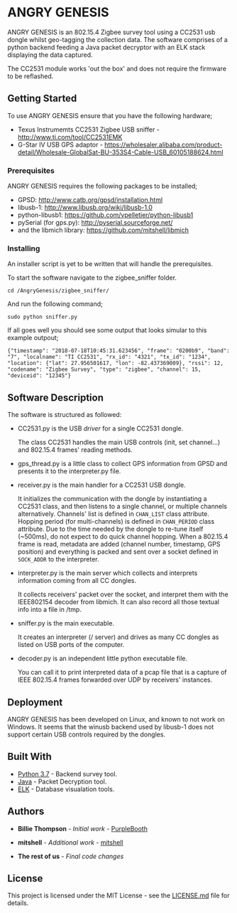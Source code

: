 # ANGRY GENESIS

ANGRY GENESIS is an 802.15.4 Zigbee survey tool using a CC2531 usb dongle whilst geo-tagging the collection data. The software comprises of a python backend feeding a Java packet decryptor with an ELK stack displaying the data captured.

The CC2531 module works 'out the box' and does not require the firmware to be reflashed.

## Getting Started

To use ANGRY GENESIS ensure that you have the following hardware;

* Texus Instrumemts CC2531 Zigbee USB sniffer - http://www.ti.com/tool/CC2531EMK
* G-Star IV USB GPS adaptor - https://wholesaler.alibaba.com/product-detail/Wholesale-GlobalSat-BU-353S4-Cable-USB_60105188624.html

### Prerequisites

ANGRY GENESIS requires the following packages to be installed;

* GPSD: http://www.catb.org/gpsd/installation.html
* libusb-1: http://www.libusb.org/wiki/libusb-1.0
* python-libusb1: https://github.com/vpelletier/python-libusb1
* pySerial (for gps.py): http://pyserial.sourceforge.net/
* and the libmich library: https://github.com/mitshell/libmich

### Installing

An installer script is yet to be written that will handle the prerequisites.

To start the software navigate to the zigbee_sniffer folder.


```
cd /AngryGenesis/zigbee_sniffer/
```

And run the following command;

```
sudo python sniffer.py
```

If all goes well you should see some output that looks simular to this example outpout;

```
{"timestamp": "2018-07-18T10:45:31.623456", "frame": "0200b9", "band": "7", "localname": "TI CC2531", "rx_id": "4321", "tx_id": "1234", "location": {"lat": 27.956501617, "lon": -82.437369009}, "rssi": 12, "codename": "Zigbee Survey", "type": "zigbee", "channel": 15, "deviceid": "12345"}
```

## Software Description

The software is structured as followed:

* CC2531.py is the USB *driver* for a single CC2531 dongle.

   The class CC2531 handles the main USB controls (init, set channel...) and 
   802.15.4 frames' reading methods.

* gps_thread.py is a little class to collect GPS information from GPSD and presents it to the interpreter.py file.

* receiver.py is the main handler for a CC2531 USB dongle.

   It initializes the communication with the dongle by instantiating a CC2531 
   class, and then listens to a single channel, or multiple channels
   alternatively. Channels' list is defined in `CHAN_LIST` class attribute. 
   Hopping period (for multi-channels) is defined in `CHAN_PERIOD` class
   attribute. Due to the time needed by the dongle to re-tune itself (~500ms), 
   do not expect to do quick channel hopping. When a 802.15.4 frame is read,
   metadata are added (channel number, timestamp, GPS position) and everything
   is packed and sent over a socket defined in `SOCK_ADDR` to the interpreter.

* interpreter.py is the main server which collects and interprets information coming from all CC dongles.
   
   It collects receivers' packet over the socket, and interpret them with the IEEE802154 decoder from libmich. It can also record all those textual info into a file in /tmp.

* sniffer.py is the main executable.
   
   It creates an interpreter (/ server) and drives as many CC dongles as listed 
   on USB ports of the computer.

* decoder.py is an independent little python executable file.

   You can call it to print interpreted data of a pcap file that is a capture 
   of IEEE 802.15.4 frames forwarded over UDP by receivers' instances.

## Deployment

ANGRY GENESIS has been developed on Linux, and known to not work on Windows. It seems that the winusb backend used by libusb-1 does not support certain USB controls required by the dongles.


## Built With

* [Python 3.7](https://www.python.org/getit/) - Backend survey tool.
* [Java](https://java.com/en/download/) - Packet Decryption tool.
* [ELK](https://www.elastic.co/elk-stack) - Database visualation tools.

## Authors

* **Billie Thompson** - *Initial work* - [PurpleBooth](https://github.com/PurpleBooth)

* **mitshell** - *Additional work* - [mitshell](https://github.com/mitshell/CC2531)

* **The rest of us** - *Final code changes*

## License

This project is licensed under the MIT License - see the [LICENSE.md](LICENSE.md) file for details.
